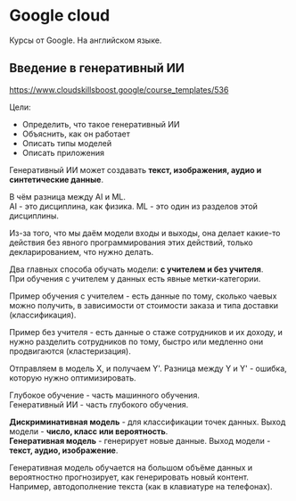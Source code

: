 # Google cloud

Курсы от Google. На английском языке.

## Введение в генеративный ИИ

https://www.cloudskillsboost.google/course_templates/536

Цели:

+ Определить, что такое генеративный ИИ
+ Объяснить, как он работает
+ Описать типы моделей
+ Описать приложения

Генеративный ИИ может создавать **текст, изображения, аудио и синтетические данные**.

В чём разница между AI и ML.  
AI - это дисциплина, как физика. ML - это один из разделов этой дисциплины.

Из-за того, что мы даём модели входы и выходы, она делает какие-то действия без явного программирования этих действий, только декларированием, что нужно делать.

Два главных способа обучать модели: **с учителем и без учителя**.  
При обучения с учителем у данных есть явные метки-категории.

Пример обучения с учителем - есть данные по тому, сколько чаевых можно получить, в зависимости от стоимости заказа и типа доставки (классификация).

Пример без учителя - есть данные о стаже сотрудников и их доходу, и нужно разделить сотрудников по тому, быстро или медленно они продвигаются (кластеризация).

Отправляем в модель X, и получаем Y'. Разница между Y и Y' - ошибка, которую нужно оптимизировать.

Глубокое обучение - часть машинного обучения.  
Генеративный ИИ - часть глубокого обучения.

**Дискриминативная модель** - для классификации точек данных. Выход модели - **число, класс или вероятность**.  
**Генеративная модель** - генерирует новые данные. Выход модели - **текст, аудио, изображение**.

Генеративная модель обучается на большом объёме данных и вероятностно прогнозирует, как генерировать новый контент. Например, автодополнение текста (как в клавиатуре на телефонах).

